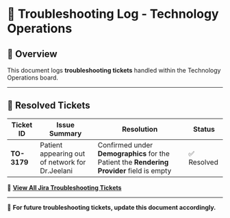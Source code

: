 # 🔧 Troubleshooting Log - Technology Operations

## 📌 Overview
This document logs **troubleshooting tickets** handled within the Technology Operations board.

---

## 🔹 **Resolved Tickets**
| **Ticket ID** | **Issue Summary** | **Resolution** | **Status** |
|-------------|--------------------|---------------|-------------|
| **TO-3179** | Patient appearing out of network for Dr.Jeelani |Confirmed under **Demographics** for the Patient the **Rendering Provider** field is empty| ✅ Resolved |



📂 **[View All Jira Troubleshooting Tickets](https://github.com/SoloBows/Technical-Documentation/tree/main/Jira-Projects/Troubleshooting/Tickets)**  

---
📌 **For future troubleshooting tickets, update this document accordingly.**
